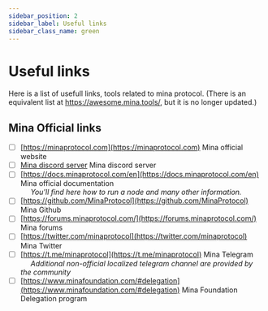 ```yaml
---
sidebar_position: 2
sidebar_label: Useful links
sidebar_class_name: green
---
```

# Useful links
Here is a list of usefull links, tools related to mina protocol.
(There is an equivalent list at https://awesome.mina.tools/, but it is no longer updated.)

## Mina Official links
- [ ] [https://minaprotocol.com](https://minaprotocol.com) Mina official website
- [ ] [Mina discord server](https://discord.com/invite/Vexf4ED) Mina discord server
- [ ] [https://docs.minaprotocol.com/en](https://docs.minaprotocol.com/en) Mina official documentation  
&nbsp;&nbsp;&nbsp;&nbsp;&nbsp;*You'll find here how to run a node and many other information.*  
- [ ] [https://github.com/MinaProtocol](https://github.com/MinaProtocol) Mina Github
- [ ] [https://forums.minaprotocol.com/](https://forums.minaprotocol.com/) Mina forums
- [ ] [https://twitter.com/minaprotocol](https://twitter.com/minaprotocol) Mina Twitter
- [ ] [https://t.me/minaprotocol](https://t.me/minaprotocol) Mina Telegram  
&nbsp;&nbsp;&nbsp;&nbsp;&nbsp;*Additional non-official localized telegram channel are provided by the community*
- [ ] [https://www.minafoundation.com/#delegation](https://www.minafoundation.com/#delegation) Mina Foundation Delegation program
